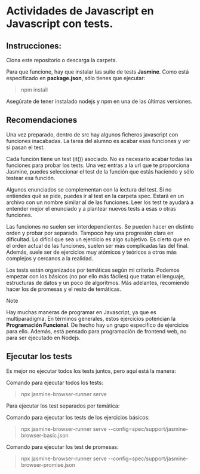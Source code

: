 # Actividades de Javascript en Javascript con tests.

## Instrucciones:
Clona este repositorio o descarga la carpeta. 

Para que funcione, hay que instalar las suite de tests **Jasmine**. Como está especificado en **package.json**, sólo tienes que ejecutar:
> npm install

Asegúrate de tener instalado nodejs y npm en una de las últimas versiones. 

## Recomendaciones
Una vez preparado, dentro de src hay algunos ficheros javascript con funciones inacabadas. La tarea del alumno es acabar esas funciones y ver si pasan el test. 

Cada función tiene un test (it()) asociado. No es necesario acabar todas las funciones para probar los tests. Una vez entras a la url que te proporciona Jasmine, puedes seleccionar el test de la función que estás haciendo y sólo testear esa función.  

Algunos enunciados se complementan con la lectura del test. Si no entiendes qué se pide, puedes ir al test en la carpeta spec. Estará en un archivo con un nombre similar al de las funciones. Leer los test te ayudará a entender mejor el enunciado y a plantear nuevos tests a esas o otras funciones.

Las funciones no suelen ser interdependientes. Se pueden hacer en distinto orden y probar por separado. Tampoco hay una progresión clara en dificultad. Lo difícil que sea un ejercicio es algo subjetivo. Es cierto que en el orden actual de las funciones, suelen ser más complicadas las del final. Además, suele ser de ejercicios muy atómicos y teóricos a otros más complejos y cercanos a la realidad.

Los tests están organizados por temáticas según mi criterio. Podemos empezar con los básicos (no por ello más fáciles) que tratan el lenguaje, estructuras de datos y un poco de algoritmos. Más adelantes, recomiendo hacer los de promesas y el resto de temáticas.

> [!NOTE]  
> Hay muchas maneras de programar en Javascript, ya que es multiparadigma. En términos generales, estos ejercicios potencian la **Programación Funcional**. De hecho hay un grupo específico de ejercicios para ello. Además, está pensado para programación de frontend web, no para ser ejecutado en Nodejs.

## Ejecutar los tests

Es mejor no ejecutar todos los tests juntos, pero aquí está la manera:

Comando para ejecutar todos los tests:
> npx jasmine-browser-runner serve

Para ejecutar los test separados por temática: 

Comando para ejecutar los tests de los ejercicios básicos:
> npx jasmine-browser-runner serve --config=spec/support/jasmine-browser-basic.json

Comando para ejecutar los test de promesas: 
> npx jasmine-browser-runner serve --config=spec/support/jasmine-browser-promise.json

